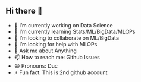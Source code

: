 ## Hi there 👋

- 🔭 I’m currently working on Data Science
- 🌱 I’m currently learning Stats/ML/BigData/MLOPs
- 👯 I’m looking to collaborate on ML/BigData
- 🤔 I’m looking for help with MLOPs
- 💬 Ask me about Anything
- 📫 How to reach me: Github Issues
- 😄 Pronouns: Duc
- ⚡ Fun fact: This is 2nd github account
